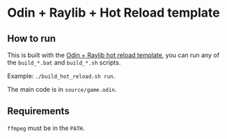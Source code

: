 # Odin + Raylib + Hot Reload template

## How to run
This is built with the [Odin + Raylib hot reload template](https://github.com/karl-zylinski/odin-raylib-hot-reload-game-template), you can run any of the `build_*.bat` and `build_*.sh` scripts.

Example: `./build_hot_reload.sh run`.

The main code is in `source/game.odin`.

## Requirements
`ffmpeg` must be in the `PATH`.